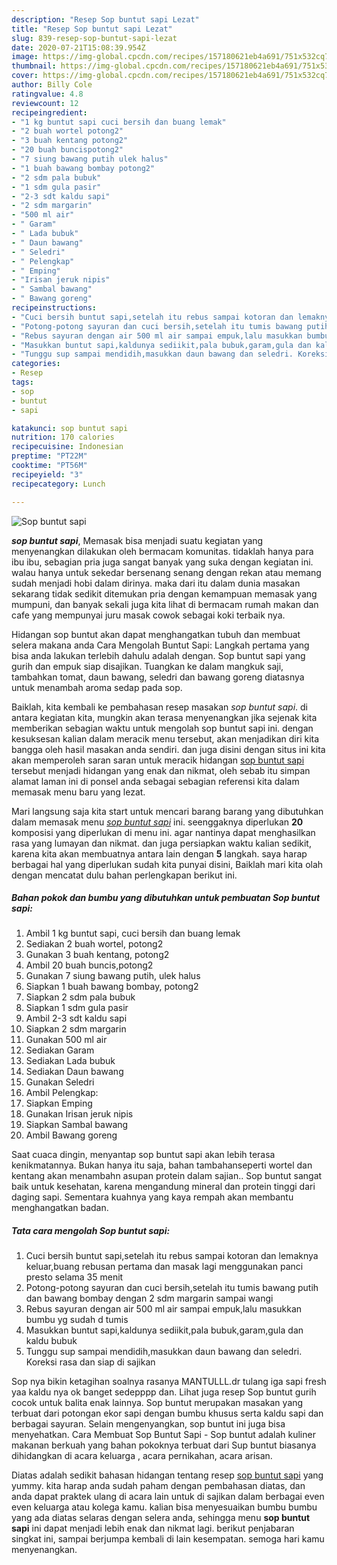 ```yaml
---
description: "Resep Sop buntut sapi Lezat"
title: "Resep Sop buntut sapi Lezat"
slug: 839-resep-sop-buntut-sapi-lezat
date: 2020-07-21T15:08:39.954Z
image: https://img-global.cpcdn.com/recipes/157180621eb4a691/751x532cq70/sop-buntut-sapi-foto-resep-utama.jpg
thumbnail: https://img-global.cpcdn.com/recipes/157180621eb4a691/751x532cq70/sop-buntut-sapi-foto-resep-utama.jpg
cover: https://img-global.cpcdn.com/recipes/157180621eb4a691/751x532cq70/sop-buntut-sapi-foto-resep-utama.jpg
author: Billy Cole
ratingvalue: 4.8
reviewcount: 12
recipeingredient:
- "1 kg buntut sapi cuci bersih dan buang lemak"
- "2 buah wortel potong2"
- "3 buah kentang potong2"
- "20 buah buncispotong2"
- "7 siung bawang putih ulek halus"
- "1 buah bawang bombay potong2"
- "2 sdm pala bubuk"
- "1 sdm gula pasir"
- "2-3 sdt kaldu sapi"
- "2 sdm margarin"
- "500 ml air"
- " Garam"
- " Lada bubuk"
- " Daun bawang"
- " Seledri"
- " Pelengkap"
- " Emping"
- "Irisan jeruk nipis"
- " Sambal bawang"
- " Bawang goreng"
recipeinstructions:
- "Cuci bersih buntut sapi,setelah itu rebus sampai kotoran dan lemaknya keluar,buang rebusan pertama dan masak lagi menggunakan panci presto selama 35 menit"
- "Potong-potong sayuran dan cuci bersih,setelah itu tumis bawang putih dan bawang bombay dengan 2 sdm margarin sampai wangi"
- "Rebus sayuran dengan air 500 ml air sampai empuk,lalu masukkan bumbu yg sudah d tumis"
- "Masukkan buntut sapi,kaldunya sediikit,pala bubuk,garam,gula dan kaldu bubuk"
- "Tunggu sup sampai mendidih,masukkan daun bawang dan seledri. Koreksi rasa dan siap di sajikan"
categories:
- Resep
tags:
- sop
- buntut
- sapi

katakunci: sop buntut sapi 
nutrition: 170 calories
recipecuisine: Indonesian
preptime: "PT22M"
cooktime: "PT56M"
recipeyield: "3"
recipecategory: Lunch

---
```



![Sop buntut sapi](https://img-global.cpcdn.com/recipes/157180621eb4a691/751x532cq70/sop-buntut-sapi-foto-resep-utama.jpg)

<b><i>sop buntut sapi</i></b>, Memasak bisa menjadi suatu kegiatan yang menyenangkan dilakukan oleh bermacam komunitas. tidaklah hanya para ibu ibu, sebagian pria juga sangat banyak yang suka dengan kegiatan ini. walau hanya untuk sekedar bersenang senang dengan rekan atau memang sudah menjadi hobi dalam dirinya. maka dari itu dalam dunia masakan sekarang tidak sedikit ditemukan pria dengan kemampuan memasak yang mumpuni, dan banyak sekali juga kita lihat di bermacam rumah makan dan cafe yang mempunyai juru masak cowok sebagai koki terbaik nya.

Hidangan sop buntut akan dapat menghangatkan tubuh dan membuat selera makana anda Cara Mengolah Buntut Sapi: Langkah pertama yang bisa anda lakukan terlebih dahulu adalah dengan. Sop buntut sapi yang gurih dan empuk siap disajikan. Tuangkan ke dalam mangkuk saji, tambahkan tomat, daun bawang, seledri dan bawang goreng diatasnya untuk menambah aroma sedap pada sop.

Baiklah, kita kembali ke pembahasan resep masakan <i>sop buntut sapi</i>. di antara kegiatan kita, mungkin akan terasa menyenangkan jika sejenak kita memberikan sebagian waktu untuk mengolah sop buntut sapi ini. dengan kesuksesan kalian dalam meracik menu tersebut, akan menjadikan diri kita bangga oleh hasil masakan anda sendiri. dan juga disini dengan situs ini kita akan memperoleh saran saran untuk meracik hidangan <u>sop buntut sapi</u> tersebut menjadi hidangan yang enak dan nikmat, oleh sebab itu simpan alamat laman ini di ponsel anda sebagai sebagian referensi kita dalam memasak menu baru yang lezat.


Mari langsung saja kita start untuk mencari barang barang yang dibutuhkan dalam memasak menu <u><i>sop buntut sapi</i></u> ini. seenggaknya diperlukan <b>20</b> komposisi yang diperlukan di menu ini. agar nantinya dapat menghasilkan rasa yang lumayan dan nikmat. dan juga persiapkan waktu kalian sedikit, karena kita akan membuatnya antara lain dengan <b>5</b> langkah. saya harap berbagai hal yang diperlukan sudah kita punyai disini, Baiklah mari kita olah dengan mencatat dulu bahan perlengkapan berikut ini.

<!--inarticleads1-->

##### Bahan pokok dan bumbu yang dibutuhkan untuk pembuatan Sop buntut sapi:

1. Ambil 1 kg buntut sapi, cuci bersih dan buang lemak
1. Sediakan 2 buah wortel, potong2
1. Gunakan 3 buah kentang, potong2
1. Ambil 20 buah buncis,potong2
1. Gunakan 7 siung bawang putih, ulek halus
1. Siapkan 1 buah bawang bombay, potong2
1. Siapkan 2 sdm pala bubuk
1. Siapkan 1 sdm gula pasir
1. Ambil 2-3 sdt kaldu sapi
1. Siapkan 2 sdm margarin
1. Gunakan 500 ml air
1. Sediakan  Garam
1. Sediakan  Lada bubuk
1. Sediakan  Daun bawang
1. Gunakan  Seledri
1. Ambil  Pelengkap:
1. Siapkan  Emping
1. Gunakan Irisan jeruk nipis
1. Siapkan  Sambal bawang
1. Ambil  Bawang goreng


Saat cuaca dingin, menyantap sop buntut sapi akan lebih terasa kenikmatannya. Bukan hanya itu saja, bahan tambahanseperti wortel dan kentang akan menambahn asupan protein dalam sajian.. Sop buntut sangat baik untuk kesehatan, karena mengandung mineral dan protein tinggi dari daging sapi. Sementara kuahnya yang kaya rempah akan membantu menghangatkan badan. 

<!--inarticleads2-->

##### Tata cara mengolah Sop buntut sapi:

1. Cuci bersih buntut sapi,setelah itu rebus sampai kotoran dan lemaknya keluar,buang rebusan pertama dan masak lagi menggunakan panci presto selama 35 menit
1. Potong-potong sayuran dan cuci bersih,setelah itu tumis bawang putih dan bawang bombay dengan 2 sdm margarin sampai wangi
1. Rebus sayuran dengan air 500 ml air sampai empuk,lalu masukkan bumbu yg sudah d tumis
1. Masukkan buntut sapi,kaldunya sediikit,pala bubuk,garam,gula dan kaldu bubuk
1. Tunggu sup sampai mendidih,masukkan daun bawang dan seledri. Koreksi rasa dan siap di sajikan


Sop nya bikin ketagihan soalnya rasanya MANTULLL.dr tulang iga sapi fresh yaa kaldu nya ok banget sedepppp dan. Lihat juga resep Sop buntut gurih cocok untuk balita enak lainnya. Sop buntut merupakan masakan yang terbuat dari potongan ekor sapi dengan bumbu khusus serta kaldu sapi dan berbagai sayuran. Selain mengenyangkan, sop buntut ini juga bisa menyehatkan. Cara Membuat Sop Buntut Sapi - Sop buntut adalah kuliner makanan berkuah yang bahan pokoknya terbuat dari Sup buntut biasanya dihidangkan di acara keluarga , acara pernikahan, acara arisan. 

Diatas adalah sedikit bahasan hidangan tentang resep <u>sop buntut sapi</u> yang yummy. kita harap anda sudah paham dengan pembahasan diatas, dan anda dapat praktek ulang di acara lain untuk di sajikan dalam berbagai even even keluarga atau kolega kamu. kalian bisa menyesuaikan bumbu bumbu yang ada diatas selaras dengan selera anda, sehingga menu <b>sop buntut sapi</b> ini dapat menjadi lebih enak dan nikmat lagi. berikut penjabaran singkat ini, sampai berjumpa kembali di lain kesempatan. semoga hari kamu menyenangkan.
